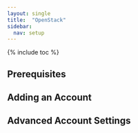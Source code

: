 ```yaml
---
layout: single
title:  "OpenStack"
sidebar:
  nav: setup
---
```


{% include toc %}

## Prerequisites

## Adding an Account

## Advanced Account Settings
